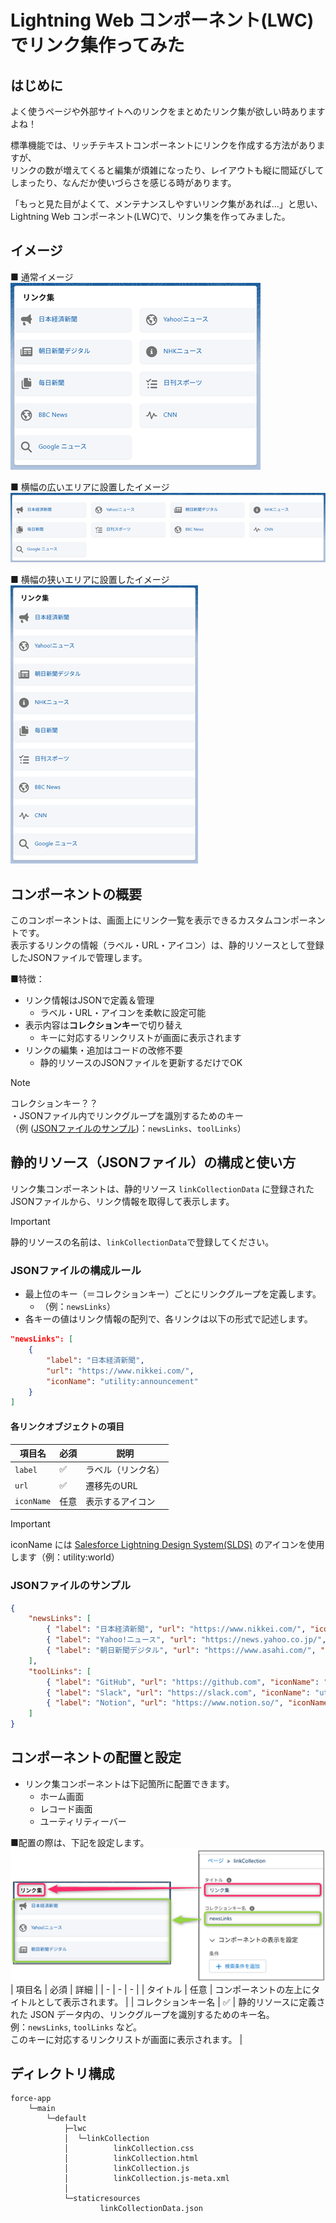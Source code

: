 # Lightning Web コンポーネント(LWC)でリンク集作ってみた  

## はじめに  
よく使うページや外部サイトへのリンクをまとめたリンク集が欲しい時ありますよね！  

標準機能では、リッチテキストコンポーネントにリンクを作成する方法がありますが、  
リンクの数が増えてくると編集が煩雑になったり、レイアウトも縦に間延びしてしまったり、なんだか使いづらさを感じる時があります。  

「もっと見た目がよくて、メンテナンスしやすいリンク集があれば…」と思い、Lightning Web コンポーネント(LWC)で、リンク集を作ってみました。  

## イメージ  
■ 通常イメージ  
![通常イメージ](/docs/normal.png)

■ 横幅の広いエリアに設置したイメージ  
![横幅の広いエリアに設置したイメージ](/docs/wide_area.png)

■ 横幅の狭いエリアに設置したイメージ  
![横幅の狭いエリアに設置したイメージ](/docs/narrow_area.png)

## コンポーネントの概要  
このコンポーネントは、画面上にリンク一覧を表示できるカスタムコンポーネントです。  
表示するリンクの情報（ラベル・URL・アイコン）は、静的リソースとして登録したJSONファイルで管理します。  

■特徴：  
- リンク情報はJSONで定義＆管理
  - ラベル・URL・アイコンを柔軟に設定可能
- 表示内容は**コレクションキー**で切り替え
  - キーに対応するリンクリストが画面に表示されます
- リンクの編集・追加はコードの改修不要
  - 静的リソースのJSONファイルを更新するだけでOK
> [!NOTE]
> コレクションキー？？  
> ・JSONファイル内でリンクグループを識別するためのキー  
> （例 ([JSONファイルのサンプル](#jsonファイルのサンプル))：`newsLinks`、`toolLinks`）

## 静的リソース（JSONファイル）の構成と使い方
リンク集コンポーネントは、静的リソース `linkCollectionData` に登録されたJSONファイルから、リンク情報を取得して表示します。  
> [!IMPORTANT]
> 静的リソースの名前は、`linkCollectionData`で登録してください。  

### JSONファイルの構成ルール
- 最上位のキー（＝コレクションキー）ごとにリンクグループを定義します。
  - （例：`newsLinks`）  
- 各キーの値はリンク情報の配列で、各リンクは以下の形式で記述します。  
```json
"newsLinks": [
	{
		"label": "日本経済新聞",
		"url": "https://www.nikkei.com/",
		"iconName": "utility:announcement"
	}
]
````

#### 各リンクオブジェクトの項目
| 項目名 | 必須 | 説明 |
| - | - | - |
| `label` | ✅ | ラベル（リンク名） |
| `url` | ✅ | 遷移先のURL |
| `iconName` | 任意 | 表示するアイコン |
> [!IMPORTANT]
> iconName には [Salesforce Lightning Design System(SLDS)](https://www.lightningdesignsystem.com/2e1ef8501/p/83309d-icons) のアイコンを使用します（例：utility:world）  

### JSONファイルのサンプル

```json
{
	"newsLinks": [
		{ "label": "日本経済新聞", "url": "https://www.nikkei.com/", "iconName": "utility:announcement" },
		{ "label": "Yahoo!ニュース", "url": "https://news.yahoo.co.jp/", "iconName": "utility:world" },
		{ "label": "朝日新聞デジタル", "url": "https://www.asahi.com/", "iconName": "utility:news" }
	],
	"toolLinks": [
		{ "label": "GitHub", "url": "https://github.com", "iconName": "utility:apex" },
		{ "label": "Slack", "url": "https://slack.com", "iconName": "utility:chat" },
		{ "label": "Notion", "url": "https://www.notion.so/", "iconName": "utility:table" }
	]
}
```


## コンポーネントの配置と設定  
- リンク集コンポーネントは下記箇所に配置できます。
    - ホーム画面
    - レコード画面
    - ユーティリティーバー  

■配置の際は、下記を設定します。
![コンポーネントの配置](/docs/component_placement.png)
| 項目名 | 必須 | 詳細 |
| - | - | - |
| タイトル | 任意 | コンポーネントの左上にタイトルとして表示されます。 |
| コレクションキー名 | ✅ | 静的リソースに定義された JSON データ内の、リンクグループを識別するためのキー名。</br>例：`newsLinks`, `toolLinks` など。</br>このキーに対応するリンクリストが画面に表示されます。 |

## ディレクトリ構成
```
force-app
    └─main
        └─default
            ├─lwc
            │  └─linkCollection
            │          linkCollection.css
            │          linkCollection.html
            │          linkCollection.js
            │          linkCollection.js-meta.xml
            │
            └─staticresources
                    linkCollectionData.json
```